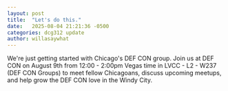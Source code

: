 ```yaml
---
layout: post
title:  "Let's do this."
date:   2025-08-04 21:21:36 -0500
categories: dcg312 update
author: willasaywhat
---
```

We're just getting started with Chicago's DEF CON group. Join us at DEF CON on August 9th from 12:00 - 2:00pm Vegas time in LVCC - L2 - W237 (DEF CON Groups) to meet fellow Chicagoans, discuss upcoming meetups, and help grow the DEF CON love in the Windy City.